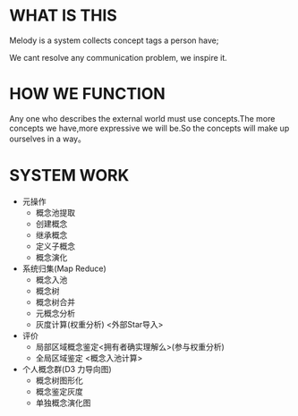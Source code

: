 # WHAT IS THIS
 
 Melody is a system collects concept tags a person have;

 We cant resolve any communication problem, we inspire it. 

# HOW WE FUNCTION

Any one who describes the external world must use concepts.The more concepts we have,more expressive we will be.So the concepts will make up ourselves in a way。


# SYSTEM WORK
*  元操作
    -  概念池提取
    -  创建概念 
    -  继承概念
    -  定义子概念
    -  概念演化
*  系统归集(Map Reduce)
    -  概念入池
    -  概念树
    -  概念树合并
    -  元概念分析
    -  灰度计算(权重分析) <外部Star导入>
*   评价
    -  局部区域概念鉴定<拥有者确实理解么>(参与权重分析)
    -  全局区域鉴定 <概念入池计算>
*   个人概念群(D3 力导向图)
    -  概念树图形化
    -  概念鉴定灰度
    -  单独概念演化图
